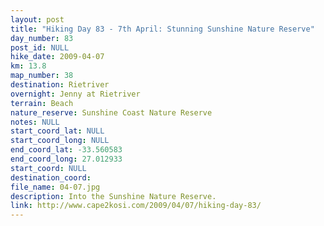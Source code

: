 ```yaml
---
layout: post
title: "Hiking Day 83 - 7th April: Stunning Sunshine Nature Reserve"
day_number: 83
post_id: NULL
hike_date: 2009-04-07
km: 13.8
map_number: 38
destination: Rietriver 
overnight: Jenny at Rietriver 
terrain: Beach
nature_reserve: Sunshine Coast Nature Reserve
notes: NULL
start_coord_lat: NULL
start_coord_long: NULL
end_coord_lat: -33.560583
end_coord_long: 27.012933
start_coord: NULL
destination_coord: 
file_name: 04-07.jpg
description: Into the Sunshine Nature Reserve.
link: http://www.cape2kosi.com/2009/04/07/hiking-day-83/
---
```

